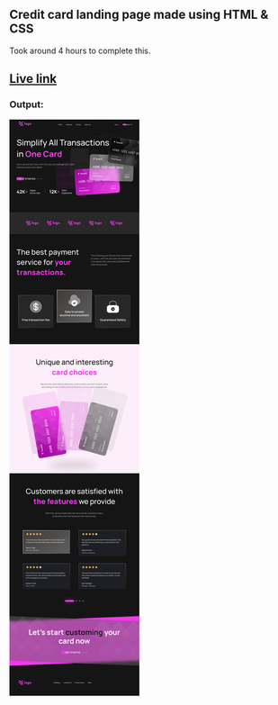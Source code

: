 ## Credit card landing page made using HTML & CSS

Took around 4 hours to complete this. 

## [Live link](https://kaleidoscopic-gumdrop-b4a5d8.netlify.app)

### Output:
![Output](./photos/Credit%20card%20landing%20page.png)